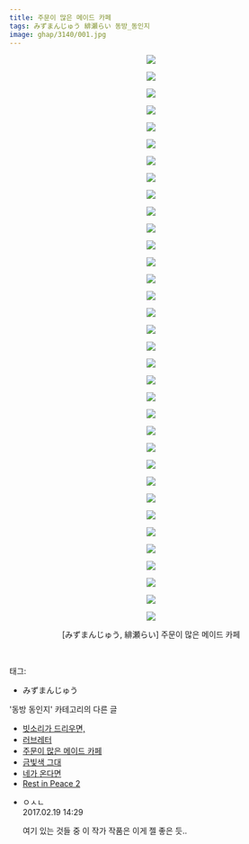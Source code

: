 ```yaml
---
title: 주문이 많은 메이드 카페
tags: みずまんじゅう 緋瀬らい 동방_동인지
image: ghap/3140/001.jpg
---
```

<div class="article">
<p style="text-align: center; clear: none; float: none;"><img src="{{ site.nasurl }}/ghap/3140/001.jpg"/></p>
<p style="text-align: center; clear: none; float: none;"><img src="{{ site.nasurl }}/ghap/3140/002.jpg"/></p>
<p style="text-align: center; clear: none; float: none;"><img src="{{ site.nasurl }}/ghap/3140/003.jpg"/></p>
<p style="text-align: center; clear: none; float: none;"><img src="{{ site.nasurl }}/ghap/3140/004.jpg"/></p>
<p style="text-align: center; clear: none; float: none;"><img src="{{ site.nasurl }}/ghap/3140/005.jpg"/></p>
<p style="text-align: center; clear: none; float: none;"><img src="{{ site.nasurl }}/ghap/3140/006.jpg"/></p>
<p style="text-align: center; clear: none; float: none;"><img src="{{ site.nasurl }}/ghap/3140/007.jpg"/></p>
<p style="text-align: center; clear: none; float: none;"><img src="{{ site.nasurl }}/ghap/3140/008.jpg"/></p>
<p style="text-align: center; clear: none; float: none;"><img src="{{ site.nasurl }}/ghap/3140/009.jpg"/></p>
<p style="text-align: center; clear: none; float: none;"><img src="{{ site.nasurl }}/ghap/3140/010.jpg"/></p>
<p style="text-align: center; clear: none; float: none;"><img src="{{ site.nasurl }}/ghap/3140/011.jpg"/></p>
<p style="text-align: center; clear: none; float: none;"><img src="{{ site.nasurl }}/ghap/3140/012.jpg"/></p>
<p style="text-align: center; clear: none; float: none;"><img src="{{ site.nasurl }}/ghap/3140/013.jpg"/></p>
<p style="text-align: center; clear: none; float: none;"><img src="{{ site.nasurl }}/ghap/3140/014.jpg"/></p>
<p style="text-align: center; clear: none; float: none;"><img src="{{ site.nasurl }}/ghap/3140/015.jpg"/></p>
<p style="text-align: center; clear: none; float: none;"><img src="{{ site.nasurl }}/ghap/3140/016.jpg"/></p>
<p style="text-align: center; clear: none; float: none;"><img src="{{ site.nasurl }}/ghap/3140/017.jpg"/></p>
<p style="text-align: center; clear: none; float: none;"><img src="{{ site.nasurl }}/ghap/3140/018.jpg"/></p>
<p style="text-align: center; clear: none; float: none;"><img src="{{ site.nasurl }}/ghap/3140/019.jpg"/></p>
<p style="text-align: center; clear: none; float: none;"><img src="{{ site.nasurl }}/ghap/3140/020.jpg"/></p>
<p style="text-align: center; clear: none; float: none;"><img src="{{ site.nasurl }}/ghap/3140/021.jpg"/></p>
<p style="text-align: center; clear: none; float: none;"><img src="{{ site.nasurl }}/ghap/3140/022.jpg"/></p>
<p style="text-align: center; clear: none; float: none;"><img src="{{ site.nasurl }}/ghap/3140/023.jpg"/></p>
<p style="text-align: center; clear: none; float: none;"><img src="{{ site.nasurl }}/ghap/3140/024.jpg"/></p>
<p style="text-align: center; clear: none; float: none;"><img src="{{ site.nasurl }}/ghap/3140/025.jpg"/></p>
<p style="text-align: center; clear: none; float: none;"><img src="{{ site.nasurl }}/ghap/3140/026.jpg"/></p>
<p style="text-align: center; clear: none; float: none;"><img src="{{ site.nasurl }}/ghap/3140/027.jpg"/></p>
<p style="text-align: center; clear: none; float: none;"><img src="{{ site.nasurl }}/ghap/3140/028.jpg"/></p>
<p style="text-align: center; clear: none; float: none;"><img src="{{ site.nasurl }}/ghap/3140/029.jpg"/></p>
<p style="text-align: center; clear: none; float: none;"><img src="{{ site.nasurl }}/ghap/3140/030.jpg"/></p>
<p style="text-align: center; clear: none; float: none;"><img src="{{ site.nasurl }}/ghap/3140/031.jpg"/></p>
<p style="text-align: center; clear: none; float: none;"><img src="{{ site.nasurl }}/ghap/3140/032.jpg"/></p>
<p style="text-align: center; clear: none; float: none;"><img src="{{ site.nasurl }}/ghap/3140/033.jpg"/></p>
<p style="text-align: center; clear: none; float: none;"><img src="{{ site.nasurl }}/ghap/3140/034.jpg"/></p>
<p style="text-align: center; clear: none; float: none;">[みずまんじゅう, 緋瀬らい] 주문이 많은 메이드 카페</p>
<p><br/></p>
</div><div class="tagTrail">
<p>태그: </p>
<ul>
<li>みずまんじゅう</li>
</ul>
</div><div class="another">
<p>'동방 동인지' 카테고리의 다른 글</p>
<ul>
<li><a href="/2017-02-04-ghap_3143">빗소리가 드리우면,</a></li>
<li><a href="/2017-02-04-ghap_3142">러브레터</a></li>
<li><a href="/2017-02-04-ghap_3140">주문이 많은 메이드 카페</a></li>
<li><a href="/2017-02-04-ghap_3139">금빛색 그대</a></li>
<li><a href="/2017-02-04-ghap_3138">네가 온다면</a></li>
<li><a href="/2017-02-04-ghap_3137">Rest in Peace 2</a></li>
</ul>
</div><div class="cb_module cb_fluid">
<div class="cb_wrt cb_profile">
<div class="comment">
<ul>
<li class="cb_thumb_off" id="comment14918995">
<div class="cb_comment_area">
<div class="cb_info_area">
<div class="cb_section">
<span class="cb_nick_name">ㅇㅅㄴ</span>
</div>
<div class="cb_section">
<span class="cb_date">2017.02.19 14:29 </span>
</div>
</div>
<div class="cb_dsc_comment">
<p class="cb_dsc">
											여기 있는 것들 중 이 작가 작품은 이게 젤 좋은 듯..
										</p>
</div>
</div></li>
</ul>
</div>
</div><!-- commentList close -->
</div>